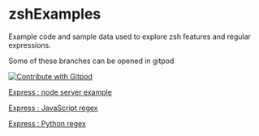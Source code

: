 # zshExamples

Example code and sample data used to explore zsh features and regular expressions.

Some of these branches can be opened in gitpod

<a href="https://gitpod.io/#https://github.com/djna/zshExamples">
  <img
    src="https://img.shields.io/badge/Contribute%20with-Gitpod-908a85?logo=gitpod"
    alt="Contribute with Gitpod"
  />
</a>

<a href="https://gitpod.io/#https://github.com/djna/zshExamples/tree/express">
    <p>Express : node server example</p>
</a>

<a href="https://gitpod.io/#https://github.com/djna/zshExamples/tree/jsregex">
    <p>Express : JavaScript regex</p>
</a>

<a href="https://gitpod.io/#https://github.com/djna/zshExamples/tree/pyregex">
    <p>Express : Python regex</p>
</a>